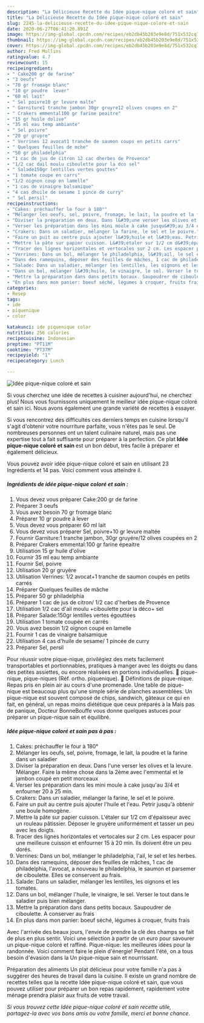 ```yaml
---
description: "La Délicieuse Recette du Idée pique-nique coloré et sain"
title: "La Délicieuse Recette du Idée pique-nique coloré et sain"
slug: 2245-la-delicieuse-recette-du-idee-pique-nique-colore-et-sain
date: 2020-06-27T06:41:20.891Z
image: https://img-global.cpcdn.com/recipes/eb2db45b203e9e8d/751x532cq70/idee-pique-nique-colore-et-sain-photo-principale-de-la-recette.jpg
thumbnail: https://img-global.cpcdn.com/recipes/eb2db45b203e9e8d/751x532cq70/idee-pique-nique-colore-et-sain-photo-principale-de-la-recette.jpg
cover: https://img-global.cpcdn.com/recipes/eb2db45b203e9e8d/751x532cq70/idee-pique-nique-colore-et-sain-photo-principale-de-la-recette.jpg
author: Fred Mullins
ratingvalue: 4.7
reviewcount: 15
recipeingredient:
- " Cake200 gr de farine"
- "3 oeufs"
- "70 gr fromage blanc"
- "10 gr poudre  lever"
- "60 ml lait"
- " Sel poivre10 gr levure malte"
- " Garniture1 tranche jambon 30gr gruyre12 olives coupes en 2"
- " Crakers emmental100 gr farine peaitre"
- "15 gr huile dolive"
- "35 ml eau temp ambiante"
- " Sel poivre"
- "20 gr gruyre"
- " Verrines 12 avocat1 tranche de saumon coups en petits carrs"
- " Quelques feuilles de mche"
- "50 gr philadelphia"
- "1 cac de jus de citron 12 cac dherbes de Provence"
- "1/2 cac dail moulu ciboulette pour la dco sel"
- " Salade150gr lentilles vertes gouttes"
- "1 tomate coupe en carrs"
- "1/2 oignon coup en lamelle"
- "1 cas de vinaigre balsamique"
- "4 cas dhuile de sesame 1 pince de curry"
- " Sel persil"
recipeinstructions:
- "Cakes: préchauffer le four à 180°"
- "Mélanger les oeufs, sel, poivre, fromage, le lait, la poudre et la farine dans un saladier"
- "Diviser la préparation en deux. Dans l&#39;une verser les olives et la levure. Mélanger. Faire la même chose dans la 2ème avec l&#39;emmental et le jambon coupé en petit morceaux"
- "Verser les préparation dans les mini moule à cake jusqu&#39;au 3/4 et enfourner 20 à 25 min."
- "Crakers: Dans un saladier, mélanger la farine, le sel et le poivre."
- "Faire un puit au centre puis ajouter l&#39;huile et l&#39;eau. Petrir jusqu&#39;à obtenir une boule homogène."
- "Mettre la pâte sur papier cuisson. L&#39;étaler sur 1/2 cm d&#39;épaisseur avec un rouleau pâtissier. Déposer le gruyère uniformément et tasser un peu avec les doigts."
- "Tracer des lignes horizontales et vertocales sur 2 cm. Les espacer pour une meilleure cuisson et enfourner 15 à 20 min. Ils doivent être un peu dorés."
- "Verrines: Dans un bol, mélanger le philadelphia, l&#39;ail, le sel et les herbes."
- "Dans des ramequins, déposer des feuilles de mâches, 1 cac de philadelphia, l&#39;avocat, a nouveau le philadelphia, le saumon et parsemer de ciboulette. Elles se conservent au frais."
- "Salade: Dans un saladier, mélanger les lentilles, les oignons et les tomates."
- "Dans un bol, mélanger l&#39;huile, le vinaigre, le sel. Verser le tout dans le saladier puis bien mélanger."
- "Mettre la préparation dans dans petits bocaux. Saupoudrer de ciboulette. A conserver au frais"
- "En plus dans mon panier: boeuf séché, légumes à croquer, fruits frais"
categories:
- Resep
tags:
- ide
- piquenique
- color

katakunci: ide piquenique color 
nutrition: 256 calories
recipecuisine: Indonesian
preptime: "PT11M"
cooktime: "PT37M"
recipeyield: "1"
recipecategory: Lunch

---
```



![Idée pique-nique coloré et sain](https://img-global.cpcdn.com/recipes/eb2db45b203e9e8d/751x532cq70/idee-pique-nique-colore-et-sain-photo-principale-de-la-recette.jpg)

Si vous cherchez une idée de recettes à cuisiner aujourd'hui, ne cherchez plus! Nous vous fournissons uniquement le meilleur idée pique-nique coloré et sain ici. Nous avons également une grande variété de recettes à essayer.

Si vous rencontrez des difficultés ces derniers temps en cuisine lorsqu'il s'agit d'obtenir votre nourriture parfaite, vous n'êtes pas le seul. De nombreuses personnes ont un talent culinaire naturel, mais pas une expertise tout à fait suffisante pour préparer à la perfection. Ce plat <strong> Idée pique-nique coloré et sain </strong> est un bon début, très facile à préparer et également délicieux.

<!--inarticleads1-->

Vous pouvez avoir idée pique-nique coloré et sain en utilisant 23 Ingrédients et 14 pas. Voici comment vous atteindre il.

##### Ingrédients de idée pique-nique coloré et sain :

1. Vous devez vous préparer  Cake:200 gr de farine
1. Préparer 3 oeufs
1. Vous avez besoin 70 gr fromage blanc
1. Préparer 10 gr poudre à lever
1. Vous devez vous préparer 60 ml lait
1. Vous devez vous préparer  Sel, poivre+10 gr levure maltée
1. Fournir  Garniture:1 tranche jambon, 30gr gruyére/12 olives coupées en 2
1. Préparer  Crakers emmental:100 gr farine épeaitre
1. Utilisation 15 gr huile d&#39;olive
1. Fournir 35 ml eau temp ambiante
1. Fournir  Sel, poivre
1. Utilisation 20 gr gruyère
1. Utilisation  Verrines: 1/2 avocat+1 tranche de saumon coupés en petits carrés
1. Préparer  Quelques feuilles de mâche
1. Préparer 50 gr philadelphia
1. Préparer 1 cac de jus de citron/ 1/2 cac d&#39;herbes de Provence
1. Utilisation 1/2 cac d&#39;ail moulu +ciboulette pour la déco+ sel
1. Préparer  Salade:150gr lentilles vertes égouttées
1. Utilisation 1 tomate coupée en carrés
1. Vous avez besoin 1/2 oignon coupé en lamelle
1. Fournir 1 cas de vinaigre balsamique
1. Utilisation 4 cas d&#39;huile de sesame/ 1 pincée de curry
1. Préparer  Sel, persil


Pour réussir votre pique-nique, privilégiez des mets facilement transportables et portionnables, pratiques à manger avec les doigts ou dans des petites assiettes, ou encore réalisées en portions individuelles.  pique-nique, pique-niques (Réf. ortho. piquenique).  Définitions de pique-nique. Repas pris en plein air au cours d&#39;une promenade. Une table de pique-nique est beaucoup plus qu&#39;une simple série de planches assemblées. Un pique-nique est souvent composé de chips, sandwich, gâteaux ce qui en fait, en général, un repas moins diététique que ceux préparés à la Mais pas de panique, Docteur BonneBouffe vous donne quelques astuces pour préparer un pique-nique sain et équilibré. 

<!--inarticleads2-->

##### Idée pique-nique coloré et sain pas à pas :

1. Cakes: préchauffer le four à 180°
1. Mélanger les oeufs, sel, poivre, fromage, le lait, la poudre et la farine dans un saladier
1. Diviser la préparation en deux. Dans l&#39;une verser les olives et la levure. Mélanger. Faire la même chose dans la 2ème avec l&#39;emmental et le jambon coupé en petit morceaux
1. Verser les préparation dans les mini moule à cake jusqu&#39;au 3/4 et enfourner 20 à 25 min.
1. Crakers: Dans un saladier, mélanger la farine, le sel et le poivre.
1. Faire un puit au centre puis ajouter l&#39;huile et l&#39;eau. Petrir jusqu&#39;à obtenir une boule homogène.
1. Mettre la pâte sur papier cuisson. L&#39;étaler sur 1/2 cm d&#39;épaisseur avec un rouleau pâtissier. Déposer le gruyère uniformément et tasser un peu avec les doigts.
1. Tracer des lignes horizontales et vertocales sur 2 cm. Les espacer pour une meilleure cuisson et enfourner 15 à 20 min. Ils doivent être un peu dorés.
1. Verrines: Dans un bol, mélanger le philadelphia, l&#39;ail, le sel et les herbes.
1. Dans des ramequins, déposer des feuilles de mâches, 1 cac de philadelphia, l&#39;avocat, a nouveau le philadelphia, le saumon et parsemer de ciboulette. Elles se conservent au frais.
1. Salade: Dans un saladier, mélanger les lentilles, les oignons et les tomates.
1. Dans un bol, mélanger l&#39;huile, le vinaigre, le sel. Verser le tout dans le saladier puis bien mélanger.
1. Mettre la préparation dans dans petits bocaux. Saupoudrer de ciboulette. A conserver au frais
1. En plus dans mon panier: boeuf séché, légumes à croquer, fruits frais


Avec l&#39;arrivée des beaux jours, l&#39;envie de prendre la clé des champs se fait de plus en plus sentir. Voici une sélection à partir de un euro pour savourer un pique-nique coloré et raffiné. Pique-nique: les meilleures idées pour la randonnée. Voici comment faire le plein d&#39;énergie! Pendant l&#39;été, on a tous besoin d&#39;évasion dans la Un pique-nique sain et nourrissant. 

<!--inarticleads1-->

<p>
Préparation des aliments Un plat délicieux pour votre famille n'a pas à suggérer des heures de travail dans la cuisine. Il existe un grand nombre de recettes telles que la recette Idée pique-nique coloré et sain, que vous pouvez utiliser pour préparer un bon repas rapidement, rapidement votre ménage prendra plaisir aux fruits de votre travail.
</p>

<p>
<i>Si vous trouvez cette Idée pique-nique coloré et sain recette utile, partagez-la avec vos bons amis ou votre famille, merci et bonne chance.</i>
</p>
